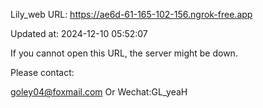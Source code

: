 Lily_web URL: https://ae6d-61-165-102-156.ngrok-free.app

Updated at: 2024-12-10 05:52:07

If you cannot open this URL, the server might be down.

Please contact: 

goley04@foxmail.com Or Wechat:GL_yeaH